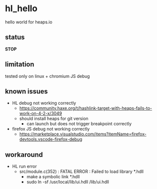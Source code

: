 # hl_hello
hello world for heaps.io

## status
**STOP**

## limitation
tested only on linux + chromium JS debug

## known issues
* HL debug not working correctly
  * https://community.haxe.org/t/hashlink-target-with-heaps-fails-to-work-on-4-2-x/3049
  * should install heaps for git version
    * can launch but does not trigger breakpoint correctly
* firefox JS debug not working correctly
  * https://marketplace.visualstudio.com/items?itemName=firefox-devtools.vscode-firefox-debug

## workaround
* HL run error
  * src/module.c(352) : FATAL ERROR : Failed to load library *.hdll
    * make a symbolic link *.hdll
    * sudo ln -sf /usr/local/lib/ui.hdll /lib/ui.hdll
